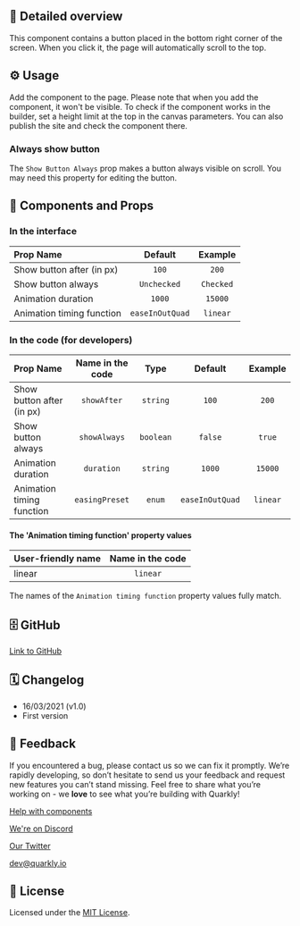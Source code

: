 ## 📖 Detailed overview

This component contains a button placed in the bottom right corner of the screen. When you click it, the page will automatically scroll to the top.

## ⚙️ Usage

Add the component to the page. Please note that when you add the component, it won't be visible. To check if the component works in the builder, set a height limit at the top in the canvas parameters. You can also publish the site and check the component there.

### Always show button

The `Show Button Always` prop makes a button always visible on scroll. You may need this property for editing the button.

## 🧩 Components and Props

### In the interface

| Prop Name                 |     Default     |  Example  |
| :------------------------ | :-------------: | :-------: |
| Show button after (in px) |      `100`      |   `200`   |
| Show button always        |   `Unchecked`   | `Checked` |
| Animation duration        |     `1000`      |  `15000`  |
| Animation timing function | `easeInOutQuad` | `linear`  |

### In the code (for developers)

| Prop Name                 | Name in the code |   Type    |     Default     | Example  |
| :------------------------ | :--------------: | :-------: | :-------------: | :------: |
| Show button after (in px) |   `showAfter`    | `string`  |      `100`      |  `200`   |
| Show button always        |   `showAlways`   | `boolean` |     `false`     |  `true`  |
| Animation duration        |    `duration`    | `string`  |     `1000`      | `15000`  |
| Animation timing function |  `easingPreset`  |  `enum`   | `easeInOutQuad` | `linear` |

#### The 'Animation timing function' property values

| User-friendly name | Name in the code |
| :----------------- | :--------------: |
| linear             |     `linear`     |

The names of the `Animation timing function` property values fully match.

## 🗄 GitHub

[Link to GitHub](https://github.com/quarkly/community-kit/blob/master/src/BackToTop.js)

## 🗓 Changelog

-   16/03/2021 (v1.0)
-   First version

## 📮 Feedback

If you encountered a bug, please contact us so we can fix it promptly. We’re rapidly developing, so don’t hesitate to send us your feedback and request new features you can’t stand missing. Feel free to share what you’re working on - we **love** to see what you’re building with Quarkly!

[Help with components](https://feedback.quarkly.io/communities/1-quarkly-forum/categories/7-components/topics)

[We're on Discord](https://discord.gg/SuF9vCMJGW)

[Our Twitter](https://twitter.com/quarklyapp)

[dev@quarkly.io](mailto:dev@quarkly.io)

## 📝 License

Licensed under the [MIT License](https://raw.githubusercontent.com/quarkly/community-kit/master/LICENSE).
